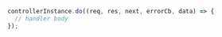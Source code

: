 ```javascript
controllerInstance.do((req, res, next, errorCb, data) => {
  // handler body
});

```
